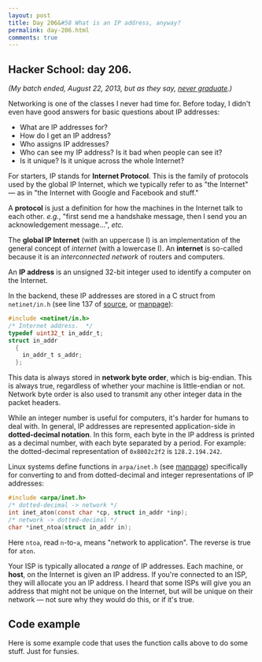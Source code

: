 ```yaml
---
layout: post
title: Day 206&#58 What is an IP address, anyway?
permalink: day-206.html
comments: true
---
```


## Hacker School: day 206.

*(My batch ended, August 22, 2013, but as they say, [never graduate](https://www.hackerschool.com/).)*

Networking is one of the classes I never had time for. Before today, I didn't even have good answers for basic questions about IP addresses:

* What are IP addresses for?
* How do I get an IP address?
* Who assigns IP addresses?
* Who can see my IP address? Is it bad when people can see it?
* Is it unique? Is it unique across the whole Internet?


For starters, IP stands for **Internet Protocol**. This is the family of protocols used by the global IP Internet, which we typically refer to as "the Internet" &mdash; as in "the Internet with Google and Facebook and stuff."

A **protocol** is just a definition for how the machines in the Internet talk to each other. *e.g.*, "first send me a handshake message, then I send you an acknowledgement message...", *etc.*

The **global IP Internet** (with an uppercase I) is an implementation of the general concept of *internet* (with a lowercase I). An **internet** is so-called because it is an *interconnected network* of routers and computers.

An **IP address** is an unsigned 32-bit integer used to identify a computer on the Internet.

In the backend, these IP addresses are stored in a C struct from `netinet/in.h` (see line 137 of [source](http://repo-genesis3.cbi.utsa.edu/crossref/ns-sli/usr/include/netinet/in.h.html#:137), or [manpage](http://pubs.opengroup.org/onlinepubs/007908775/xns/netinetin.h.html)):

```c
#include <netinet/in.h>
/* Internet address.  */
typedef uint32_t in_addr_t;
struct in_addr
  {
    in_addr_t s_addr;
  };
```

This data is always stored in **network byte order**, which is big-endian. This is always true, regardless of whether your machine is little-endian or not. Network byte order is also used to transmit any other integer data in the packet headers.

While an integer number is useful for computers, it's harder for humans to deal with. In general, IP addresses are represented application-side in **dotted-decimal notation**. In this form, each byte in the IP address is printed as a decimal number, with each byte separated by a period. For example: the dotted-decimal representation of `0x8002c2f2` is `128.2.194.242`.

Linux systems define functions in `arpa/inet.h` (see [manpage](http://linux.die.net/man/3/inet_aton)) specifically for converting to and from dotted-decimal and integer representations of IP addresses:

```c
#include <arpa/inet.h>
/* dotted-decimal -> network */
int inet_aton(const char *cp, struct in_addr *inp);
/* network -> dotted-decimal */
char *inet_ntoa(struct in_addr in);
```

Here `ntoa`, read `n`-to-`a`, means "network to application". The reverse is true for `aton`.

Your ISP is typically allocated a *range* of IP addresses. Each machine, or **host**, on the Internet is given an IP address. If you're connected to an ISP, they will allocate you an IP address. I heard that some ISPs will give you an address that might not be unique on the Internet, but will be unique on their network &mdash; not sure why they would do this, or if it's true.


## Code example

Here is some example code that uses the function calls above to do some stuff. Just for funsies.

<script
  src="https://gist.github.com/hausdorff/8141382.js">
</script>